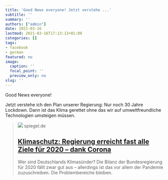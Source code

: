 ```yaml
---
title: 'Good News everyone! Jetzt verstehe ...'
subtitle: ''
summary: ''
authors: ["admin"]
date: 2021-03-16
lastmod: 2021-03-16T17:13:13+01:00
categories: []
tags:
- facebook
- german
featured: no
image:
  caption: ''
  focal_point: ''
  preview_only: no
slug: ''
---
```

Good News everyone!

Jetzt verstehe ich den Plan unserer Regierung:
Nur noch 30 Jahre Lockdown. Dann ist das Klima gerettet ohne das wir auf umweltfreundliche Technologien umsteigen müssen.
> [![](https://cdn.prod.www.spiegel.de/images/84899a1c-eaa2-4f9d-8e8e-bf797227322d_w1280_r1.77_fpx46_fpy44.jpg)](https://www.spiegel.de/wirtschaft/soziales/klimaschutz-regierung-erreicht-fast-alle-ziele-fuer-2020-dank-corona-a-abc5b038-9b8f-4bb2-b817-f310e60626f7)
> spiegel.de
> ## [Klimaschutz: Regierung erreicht fast alle Ziele für 2020 – dank Corona](https://www.spiegel.de/wirtschaft/soziales/klimaschutz-regierung-erreicht-fast-alle-ziele-fuer-2020-dank-corona-a-abc5b038-9b8f-4bb2-b817-f310e60626f7)
>
>Wer sind Deutschlands Klimasünder? Die Bilanz der Bundesregierung für 2020 fällt zwar gut aus – allerdings ist das vor allem der Pandemie zuzuschreiben. Die Problembereiche bleiben.


